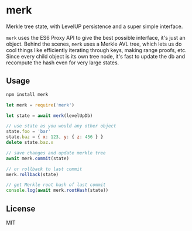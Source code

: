 # merk

Merkle tree state, with LevelUP persistence and a super simple interface.

`merk` uses the ES6 Proxy API to give the best possible interface, it's just an object.
Behind the scenes, `merk` uses a Merkle AVL tree, which lets us do cool things like efficiently iterating through keys, making range proofs, etc. Since every child object is its own tree node, it's fast to update the db and recompute the hash even for very large states.

## Usage

```bash
npm install merk
```

```js
let merk = require('merk')

let state = await merk(levelUpDb)

// use state as you would any other object
state.foo = 'bar'
state.baz = { x: 123, y: { z: 456 } }
delete state.baz.x

// save changes and update merkle tree
await merk.commit(state)

// or rollback to last commit
merk.rollback(state)

// get Merkle root hash of last commit
console.log(await merk.rootHash(state))
```

## License

MIT
